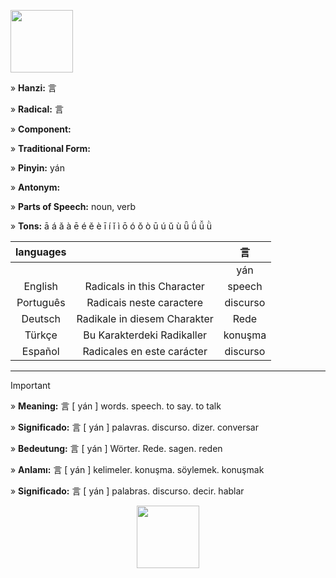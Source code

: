 <a href="https://dictionary.writtenchinese.com/worddetail/yan/2322/1/1" target="blank"><img align="center" src="" alt="" height="100" /></a> 

» **Hanzi:** 言  

» **Radical:** 言  

» **Component:**  

» **Traditional Form:** 

» **Pinyin:** yán 

» **Antonym:** 

» **Parts of Speech:** noun, verb

» **Tons:** ā á ǎ à ē é ě è ī í ǐ ì ō ó ǒ ò ū ú ǔ ù ǖ ǘ ǚ ǜ 	

| languages  |  | 言 |
| :---: | :---: | :---: |
|  |  | yán |
| English | Radicals in this Character | speech | 
| Português |Radicais neste caractere | discurso |
| Deutsch | Radikale in diesem Charakter | Rede |
| Türkçe | Bu Karakterdeki Radikaller | konuşma |
| Español | Radicales en este carácter | discurso |

***
> [!IMPORTANT]
>
> » **Meaning:** 言 [ yán ] words. speech. to say. to talk
>
> » **Significado:** 言 [ yán ] palavras. discurso. dizer. conversar
>
> » **Bedeutung:** 言 [ yán ] Wörter. Rede. sagen. reden
>
> » **Anlamı:** 言 [ yán ] kelimeler. konuşma. söylemek. konuşmak
> 
> » **Significado:** 言 [ yán ] palabras. discurso. decir. hablar

<p align="center">
<a href="https://dictionary.writtenchinese.com/worddetail/yan/2322/1/1" target="blank"><img align="center" src="" alt="" height="100" /></a> 
</p>